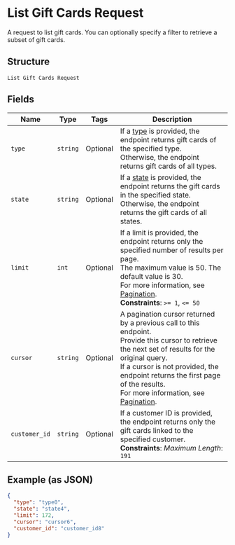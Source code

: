 
# List Gift Cards Request

A request to list gift cards. You can optionally specify a filter to retrieve a subset of
gift cards.

## Structure

`List Gift Cards Request`

## Fields

| Name | Type | Tags | Description |
|  --- | --- | --- | --- |
| `type` | `string` | Optional | If a [type](../../doc/models/gift-card-type.md) is provided, the endpoint returns gift cards of the specified type.<br>Otherwise, the endpoint returns gift cards of all types. |
| `state` | `string` | Optional | If a [state](../../doc/models/gift-card-status.md) is provided, the endpoint returns the gift cards in the specified state.<br>Otherwise, the endpoint returns the gift cards of all states. |
| `limit` | `int` | Optional | If a limit is provided, the endpoint returns only the specified number of results per page.<br>The maximum value is 50. The default value is 30.<br>For more information, see [Pagination](../../https://developer.squareup.com/docs/working-with-apis/pagination).<br>**Constraints**: `>= 1`, `<= 50` |
| `cursor` | `string` | Optional | A pagination cursor returned by a previous call to this endpoint.<br>Provide this cursor to retrieve the next set of results for the original query.<br>If a cursor is not provided, the endpoint returns the first page of the results.<br>For more information, see [Pagination](../../https://developer.squareup.com/docs/working-with-apis/pagination). |
| `customer_id` | `string` | Optional | If a customer ID is provided, the endpoint returns only the gift cards linked to the specified customer.<br>**Constraints**: *Maximum Length*: `191` |

## Example (as JSON)

```json
{
  "type": "type0",
  "state": "state4",
  "limit": 172,
  "cursor": "cursor6",
  "customer_id": "customer_id8"
}
```

